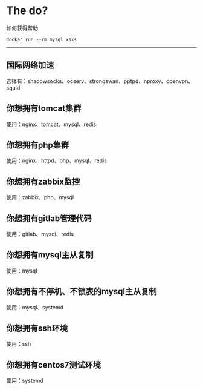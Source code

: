 The do?
===

如何获得帮助

    docker run --rm mysql xsxs

----------

## 国际网络加速
选择有：shadowsocks、ocserv、strongswan、pptpd、nproxy、openvpn、squid

## 你想拥有tomcat集群
使用：nginx、tomcat、mysql、redis

## 你想拥有php集群
使用：nginx、httpd、php、mysql、redis

## 你想拥有zabbix监控
使用：zabbix、php、mysql

## 你想拥有gitlab管理代码
使用：gitlab、mysql、redis

## 你想拥有mysql主从复制
使用：mysql

## 你想拥有不停机、不锁表的mysql主从复制
使用：mysql、systemd

## 你想拥有ssh环境
使用：ssh

## 你想拥有centos7测试环境
使用：systemd
